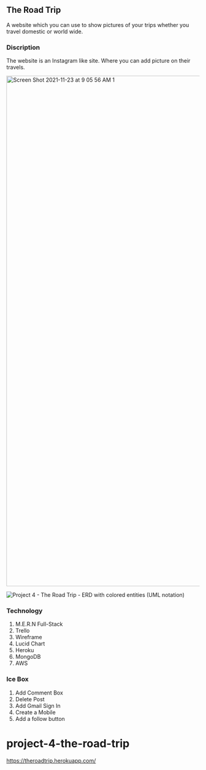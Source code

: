 ## The Road Trip

A website which you can use to show pictures of your trips whether you travel domestic or world wide.

### Discription
The website is an Instagram like site. Where you can add picture on their travels.

<img width="1330" alt="Screen Shot 2021-11-23 at 9 05 56 AM 1" src="https://user-images.githubusercontent.com/44272798/143070821-0705facd-9f45-4abf-bca0-72502ec39c8f.png">

![Project 4 - The Road Trip - ERD with colored entities (UML notation)](https://user-images.githubusercontent.com/44272798/143070385-39decd79-01a0-417b-a575-13b4a03cfffc.jpeg)


### Technology
1. M.E.R.N Full-Stack
2. Trello
3. Wireframe
4. Lucid Chart
5. Heroku
6. MongoDB
7. AWS

### Ice Box
1. Add Comment Box
2. Delete Post
3. Add Gmail Sign In
4. Create a Mobile 
5. Add a follow button

# project-4-the-road-trip
https://theroadtrip.herokuapp.com/
